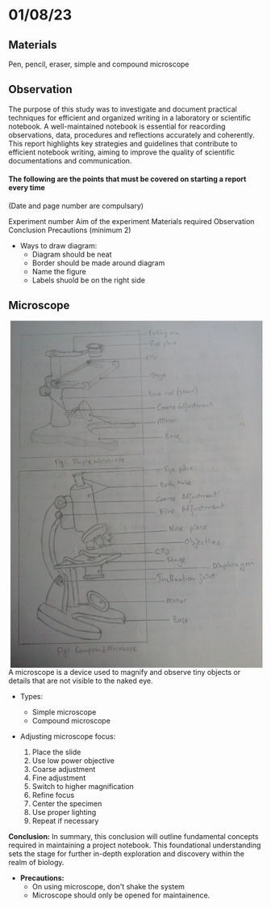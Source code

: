 # 01/08/23 

## Materials
Pen, pencil, eraser, simple and compound microscope 

## Observation

The purpose of this study was to investigate and document practical techniques for efficient and organized writing in a laboratory or scientific notebook. A well-maintained notebook is essential for reacording observations, data, procedures and reflections accurately and coherently. This report highlights key strategies and guidelines that contribute to efficient notebook writing, aiming to improve the quality of scientific documentations and communication.

#### The following are the points that must be covered on starting a report every time



(Date and page number are compulsary)

Experiment number 
Aim of the experiment 
Materials required 
Observation 
Conclusion 
Precautions (minimum 2)

- Ways to draw diagram: 
  - Diagram should be neat
  - Border should be made around diagram 
  - Name the figure
  - Labels shuold be on the right side

## Microscope

<img src='pics/microscope.jpg' align=right width=500>

A microscope is a device used to magnify and observe tiny objects or details that are not visible to the naked eye. 

- Types:
  - Simple microscope 
  - Compound microscope

- Adjusting microscope focus:
    1. Place the slide
    2. Use low power objective
    3. Coarse adjustment
    4. Fine adjustment 
    5. Switch to higher magnification 
    6. Refine focus 
    7. Center the specimen
    8. Use proper lighting
    9. Repeat if necessary 

**Conclusion:** In summary, this conclusion will outline fundamental concepts required in maintaining a project notebook. This foundational understanding sets the stage for further in-depth exploration and discovery within the realm of biology. 

- **Precautions:** 
    - On using microscope, don't shake the system 
    - Microscope should only be opened for maintainence. 

